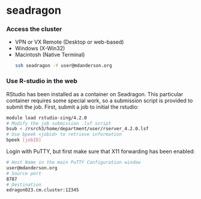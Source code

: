 # seadragon


### Access the cluster
- VPN or VX Remote (Desktop or web-based)
- Windows (X-Win32)
- Macintosh (Native Terminal)
  ```bash
  ssh seadragon -Y user@mdanderson.org
  ```

### Use R-studio in the web
RStudio has been installed as a container on Seadragon. This particular container requires some special work, so a submission script is provided to submit the job. First, submit a job to initial the rstudio:
```bash
module load rstudio-sing/4.2.0
# Modify the job submission .lsf script 
bsub < /rsrch3/home/department/user/rserver_4.2.0.lsf
# Use bpeek <jobid> to retrieve information
bpeek [jobID] 
```
Login with PuTTY, but first make sure that X11 forwarding has been enabled:
```bash
# Host Name in the main PuTTY Configuration window
user@mdanderson.org
# Source port
8787
# Destination
edragon023.cm.cluster:12345
```

